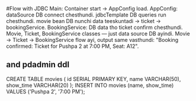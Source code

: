 #Flow with JDBC
Main: Container start → AppConfig load.
AppConfig:
dataSource DB connect chesthundi.
jdbcTemplate DB queries run chesthundi.
movie bean DB nunchi data teeskuntadi → ticket → bookingService.
BookingService: DB data tho ticket confirm chesthundi.
Movie, Ticket, BookingService classes — just data source DB ayindi.
Movie → Ticket → BookingService flow ayi, output same vasthundi: "Booking confirmed: Ticket for Pushpa 2 at 7:00 PM, Seat: A12".              

and pdadmin ddl
----------------

CREATE TABLE movies (
    id SERIAL PRIMARY KEY,
    name VARCHAR(50),
    show_time VARCHAR(20)
);
INSERT INTO movies (name, show_time) VALUES ('Pushpa 2', '7:00 PM');
